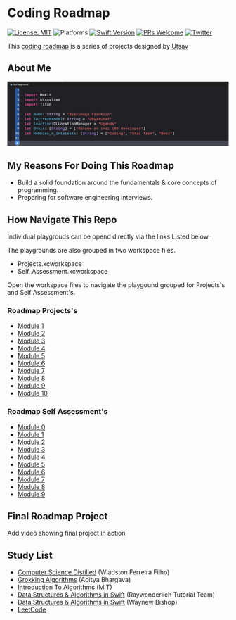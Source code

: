 # Coding Roadmap
[![License: MIT](https://img.shields.io/badge/License-MIT-yellow.svg)](https://opensource.org/licenses/MIT)
![Platforms](https://img.shields.io/badge/platform-macOS-blue.svg)
[![Swift Version](https://img.shields.io/badge/Swift-5.6-F16D39.svg?style=flat)](https://developer.apple.com/swift)
[![PRs Welcome](https://img.shields.io/badge/PRs-welcome-brightgreen.svg?style=flat-square)](http://makeapullrequest.com)
[![Twitter](https://img.shields.io/badge/twitter-@byaruhaf-blue.svg)](http://twitter.com/byaruhaf)

This [coding roadmap](https://www.engineeringwithutsav.com/coding-roadmap) is a series of projects  designed by [Utsav](https://www.engineeringwithutsav.com/about)


## About Me
![Profile](Img/About.png)

## My Reasons For Doing This Roadmap
* Build a solid foundation around the fundamentals & core concepts of programming.
* Preparing for software engineering interviews.


## How Navigate This Repo 
Individual playgrouds can be opend directly via the links Listed below.

The playgrounds are also grouped in two workspace files.

* Projects.xcworkspace
* Self_Assessment.xcworkspace

Open the workspace files to navigate the playgound grouped for Projects's and Self Assessment's.

### Roadmap Projects's

* [Module 1](./Projects/Module_1_String_Manipulation/)
* [Module 2](./Projects/Module_2_LinkedLists/)
* [Module 3](./Projects/Module_3_Hashtables/)
* [Module 4](./Projects/Module_4_Stacks/)
* [Module 5](./Projects/Module_5_Queues/)
* [Module 6](./Projects/Module_6_Recursion/)
* [Module 7](./Projects/Module_7_Binary_Search/)
* [Module 8](./Projects/Module_8_Trees/)
* [Module 9](./Projects/Module_9_Graphs/)
* [Module 10](./Projects/Module_10_Final_Project/)

### Roadmap Self Assessment's

* [Module 0](./Self_Assessment/Module_0_Basics/)
* [Module 1](./Self_Assessment/Module_1_String_Manipulation/)
* [Module 2](./Self_Assessment/Module_2_LinkedLists/)
* [Module 3](./Self_Assessment/Module_3_Hashtables/)
* [Module 4](./Self_Assessment/Module_4_Stacks/)
* [Module 5](./Self_Assessment/Module_5_Queues/)
* [Module 6](./Self_Assessment/Module_6_Recursion/)
* [Module 7](./Self_Assessment/Module_7_Binary_Search/)
* [Module 8](./Self_Assessment/Module_8_Trees/)
* [Module 9](./Self_Assessment/Module_9_Graphs/)

##  Final Roadmap Project
Add video showing final project in action

## Study List

* [Computer Science Distilled](https://amzn.to/3vbMcqP) (Wladston Ferreira Filho)
* [Grokking Algorithms](https://amzn.to/3O4MtVa) (Aditya Bhargava)
* [Introduction To Algorithms](https://ocw.mit.edu/courses/6-006-introduction-to-algorithms-spring-2020/) (MIT)
* [Data Structures & Algorithms in Swift](https://amzn.to/3O47LlN) (Raywenderlich Tutorial Team)
* [Data Structures & Algorithms in Swift](https://www.waynewbishop.com/ios-interview/book) (Waynew Bishop)
* [LeetCode](https://leetcode.com/)
